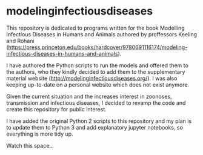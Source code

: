 # modelinginfectiousdiseases

This repository is dedicated to programs written for the book Modelling Infectious Diseases in Humans and Animals authored by proffessors Keeling and Rohani (https://press.princeton.edu/books/hardcover/9780691116174/modeling-infectious-diseases-in-humans-and-animals). 

I have authored the Python scripts to run the models and offered them to the authors, who they kindly decided to add them to the supplementary material website (http://modelinginfectiousdiseases.org/). I was also keeping up-to-date on a personal website which does not exist anymore.

Given the current situation and the increases interest in zoonoses, transmission and infectious diseases, I decided to revamp the code and create this repository for public interest.

I have added the original Python 2 scripts to this repository and my plan is to update them to Python 3 and add explanatory jupyter notebooks, so everything is more tidy up.

Watch this space...
